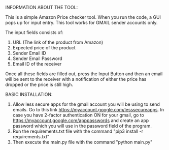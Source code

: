INFORMATION ABOUT THE TOOL:

This is a simple Amazon Price checker tool. When you run the code, a GUI pops up for input entry.
This tool works for GMAIL sender accounts only.

The input fields consists of:
1. URL (The link of the product from Amazon)
2. Expected price of the product
3. Sender Email ID
4. Sender Email Password
5. Email ID of the receiver

Once all these fields are filled out, press the Input Button and then an email will be sent to the receiver with a notification  of either the price has dropped or the price is still high.


BASIC INSTALLATION:

1. Allow less secure apps for the gmail account you will be using to send emails. Go to this link https://myaccount.google.com/lesssecureapps.
In case you have 2-factor authentication ON for your gmail, go to https://myaccount.google.com/apppasswords and create an app password which you will use in the password field of the program.
2. Run the requirements.txt file with the command "pip3 install -r requirements.txt"
3. Then execute the main.py file with the command "python main.py"

